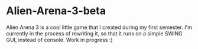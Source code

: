 # Alien-Arena-3-beta

Alien Arena 3 is a cool little game that I created during my first semester.
I'm currently in the process of rewriting it, so that it runs on a simple SWING GUI, instead of console.
Work in progress :)
